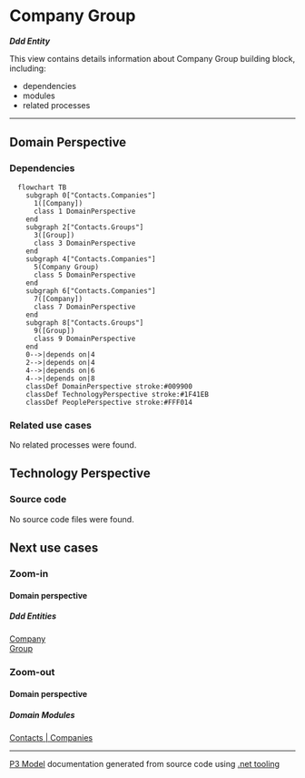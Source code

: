 ﻿
# Company Group

***Ddd Entity***  

This view contains details information about Company Group building block, including:
- dependencies
- modules
- related processes  

---



## Domain Perspective


### Dependencies

```mermaid
  flowchart TB
    subgraph 0["Contacts.Companies"]
      1([Company])
      class 1 DomainPerspective
    end
    subgraph 2["Contacts.Groups"]
      3([Group])
      class 3 DomainPerspective
    end
    subgraph 4["Contacts.Companies"]
      5(Company Group)
      class 5 DomainPerspective
    end
    subgraph 6["Contacts.Companies"]
      7([Company])
      class 7 DomainPerspective
    end
    subgraph 8["Contacts.Groups"]
      9([Group])
      class 9 DomainPerspective
    end
    0-->|depends on|4
    2-->|depends on|4
    4-->|depends on|6
    4-->|depends on|8
    classDef DomainPerspective stroke:#009900
    classDef TechnologyPerspective stroke:#1F41EB
    classDef PeoplePerspective stroke:#FFF014
```

### Related use cases

No related processes were found.  

## Technology Perspective


### Source code

No source code files were found.  

## Next use cases


### Zoom-in


#### Domain perspective


##### Ddd Entities

[Company](Company.md)  
[Group](../Groups/Group.md)  

### Zoom-out


#### Domain perspective


##### Domain Modules

[Contacts | Companies](Companies-module.md)  

---

[P3 Model](https://github.com/P3-model/P3-model) documentation generated from source code using [.net tooling](https://github.com/P3-model/P3-model-dotnet)